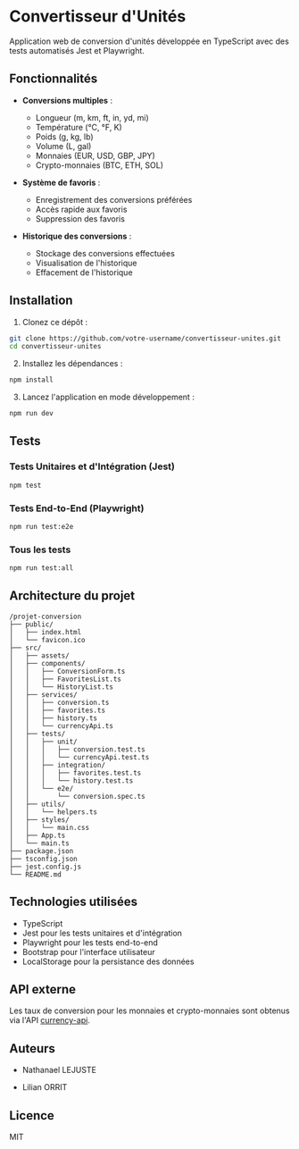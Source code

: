 
# Convertisseur d'Unités

Application web de conversion d'unités développée en TypeScript avec des tests automatisés Jest et Playwright.

## Fonctionnalités

- **Conversions multiples** :
  - Longueur (m, km, ft, in, yd, mi)
  - Température (°C, °F, K)
  - Poids (g, kg, lb)
  - Volume (L, gal)
  - Monnaies (EUR, USD, GBP, JPY)
  - Crypto-monnaies (BTC, ETH, SOL)

- **Système de favoris** :
  - Enregistrement des conversions préférées
  - Accès rapide aux favoris
  - Suppression des favoris

- **Historique des conversions** :
  - Stockage des conversions effectuées
  - Visualisation de l'historique
  - Effacement de l'historique

## Installation

1. Clonez ce dépôt :
```bash
git clone https://github.com/votre-username/convertisseur-unites.git
cd convertisseur-unites
```

2. Installez les dépendances :
```bash
npm install
```

3. Lancez l'application en mode développement :
```bash
npm run dev
```

## Tests

### Tests Unitaires et d'Intégration (Jest)

```bash
npm test
```

### Tests End-to-End (Playwright)

```bash
npm run test:e2e
```

### Tous les tests

```bash
npm run test:all
```

## Architecture du projet

```
/projet-conversion
├── public/
│   ├── index.html
│   └── favicon.ico
├── src/
│   ├── assets/
│   ├── components/
│   │   ├── ConversionForm.ts
│   │   ├── FavoritesList.ts
│   │   └── HistoryList.ts
│   ├── services/
│   │   ├── conversion.ts
│   │   ├── favorites.ts
│   │   ├── history.ts
│   │   └── currencyApi.ts
│   ├── tests/
│   │   ├── unit/
│   │   │   ├── conversion.test.ts
│   │   │   └── currencyApi.test.ts
│   │   ├── integration/
│   │   │   ├── favorites.test.ts
│   │   │   └── history.test.ts
│   │   └── e2e/
│   │       └── conversion.spec.ts
│   ├── utils/
│   │   └── helpers.ts
│   ├── styles/
│   │   └── main.css
│   ├── App.ts
│   └── main.ts
├── package.json
├── tsconfig.json
├── jest.config.js
└── README.md
```

## Technologies utilisées

- TypeScript
- Jest pour les tests unitaires et d'intégration
- Playwright pour les tests end-to-end
- Bootstrap pour l'interface utilisateur
- LocalStorage pour la persistance des données

## API externe

Les taux de conversion pour les monnaies et crypto-monnaies sont obtenus via l'API [currency-api](https://github.com/fawazahmed0/exchange-api).

## Auteurs

- Nathanael LEJUSTE

- Lilian ORRIT

## Licence

MIT